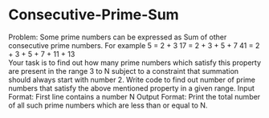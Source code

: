 # Consecutive-Prime-Sum
Problem: Some prime numbers can be expressed as Sum of other consecutive prime numbers. 
For example  5 = 2 + 3 17 = 2 + 3 + 5 + 7 41 = 2 + 3 + 5 + 7 + 11 + 13  
Your task is to find out how many prime numbers which satisfy this property are present in the range 3 to N subject to a constraint that summation should always start with number 2. 
Write code to find out number of prime numbers that satisfy the above mentioned property in a given range. 
Input Format:  First line contains a number N
Output Format:  Print the total number of all such prime numbers which are less than or equal to N.
